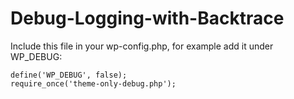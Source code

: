 # Debug-Logging-with-Backtrace

Include this file in your wp-config.php, for example add it under WP_DEBUG:

```
define('WP_DEBUG', false);
require_once('theme-only-debug.php');
```